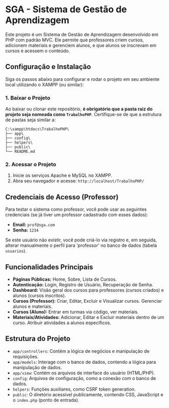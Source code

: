 # SGA - Sistema de Gestão de Aprendizagem

Este projeto é um Sistema de Gestão de Aprendizagem desenvolvido em PHP com padrão MVC. Ele permite que professores criem cursos, adicionem materiais e gerenciem alunos, e que alunos se inscrevam em cursos e acessem o conteúdo.

## Configuração e Instalação

Siga os passos abaixo para configurar e rodar o projeto em seu ambiente local utilizando o XAMPP (ou similar):

### 1. Baixar o Projeto

Ao baixar ou clonar este repositório, **é obrigatório que a pasta raiz do projeto seja nomeada como `TrabalhoPHP`**.
Certifique-se de que a estrutura de pastas seja similar a:
```
C:\xampp\htdocs\TrabalhoPHP\
├── app\
├── config\
├── helpers\
├── public\
└── README.md
```

### 2. Acessar o Projeto

1.  Inicie os serviços Apache e MySQL no XAMPP.
2.  Abra seu navegador e acesse: `http://localhost/TrabalhoPHP/`

## Credenciais de Acesso (Professor)

Para testar o sistema como professor, você pode usar as seguintes credenciais (se já tiver um professor cadastrado com esses dados):

* **Email:** `prof@sga.com`
* **Senha:** `1234`

Se este usuário não existir, você pode criá-lo via registro e, em seguida, alterar manualmente o perfil para 'professor' no banco de dados (tabela `usuarios`).

## Funcionalidades Principais

* **Páginas Públicas:** Home, Sobre, Lista de Cursos.
* **Autenticação:** Login, Registro de Usuário, Recuperação de Senha.
* **Dashboard:** Visão geral dos cursos para professores (cursos criados) e alunos (cursos inscritos).
* **Cursos (Professor):** Criar, Editar, Excluir e Visualizar cursos. Gerenciar alunos e materiais.
* **Cursos (Aluno):** Entrar em turmas via código, ver materiais.
* **Materiais/Atividades:** Adicionar, Editar e Excluir materiais dentro de um curso. Atribuir atividades a alunos específicos.

## Estrutura do Projeto

* `app/controllers`: Contém a lógica de negócios e manipulação de requisições.
* `app/models`: Interage com o banco de dados, contendo a lógica para manipulação de dados.
* `app/view`: Contém os arquivos de interface do usuário (HTML/PHP).
* `config`: Arquivos de configuração, como a conexão com o banco de dados.
* `helpers`: Funções auxiliares, como CSRF token generation.
* `public`: O diretório acessível publicamente, contendo CSS, JavaScript e o `index.php` (ponto de entrada).
